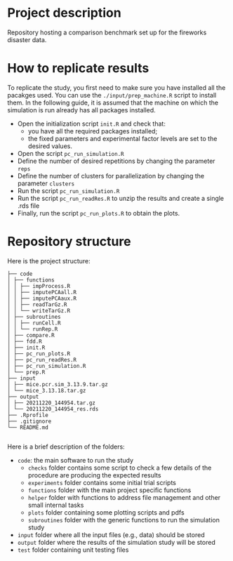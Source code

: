 # Project description
Repository hosting a comparison benchmark set up for the fireworks disaster data.

# How to replicate results

To replicate the study, you first need to make sure you have installed all the pacakges used.
You can use the `./input/prep_machine.R` script to install them.
In the following guide, it is assumed that the machine on which the simulation is run already has all packages installed.

- Open the initialization script `init.R` and check that:
  - you have all the required packages installed;
  - the fixed parameters and experimental factor levels are set to the desired values.
- Open the script `pc_run_simulation.R`
- Define the number of desired repetitions by changing the parameter `reps`
- Define the number of clusters for parallelization by changing the parameter `clusters`
- Run the script `pc_run_simulation.R`
- Run the script `pc_run_readRes.R` to unzip the results and create a single .rds file
- Finally, run the script `pc_run_plots.R` to obtain the plots.

# Repository structure
Here is the project structure:
```
├── code
│ ├── functions
│ │ ├── impProcess.R
│ │ ├── imputePCAall.R
│ │ ├── imputePCAaux.R
│ │ ├── readTarGz.R
│ │ └── writeTarGz.R
│ ├── subroutines
│ │ ├── runCell.R
│ │ └── runRep.R
│ ├── compare.R
│ ├── fdd.R
│ ├── init.R
│ ├── pc_run_plots.R
│ ├── pc_run_readRes.R
│ ├── pc_run_simulation.R
│ └── prep.R
├── input
│ ├── mice.pcr.sim_3.13.9.tar.gz
│ └── mice_3.13.18.tar.gz
├── output
│ ├── 20211220_144954.tar.gz
│ └── 20211220_144954_res.rds
├── .Rprofile
├── .gitignore
└── README.md


```

Here is a brief description of the folders:
- `code`: the main software to run the study
  - `checks` folder contains some script to check a few details of the procedure are producing the expected results
  - `experiments` folder contains some initial trial scripts
  - `functions` folder with the main project specific functions
  - `helper` folder with functions to address file management and other small internal tasks 
  - `plots` folder containing some plotting scripts and pdfs
  - `subroutines` folder with the generic functions to run the simulation study
- `input` folder where all the input files (e.g., data) should be stored
- `output` folder where the results of the simulation study will be stored
- `test` folder containing unit testing files